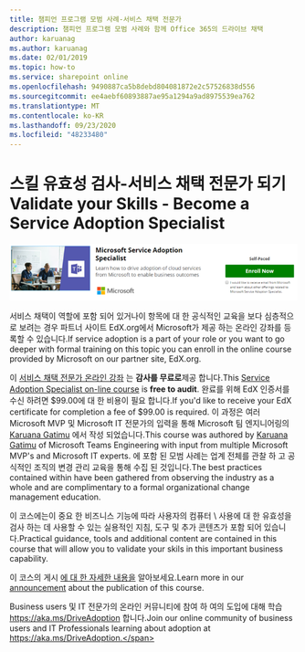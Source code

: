 ```yaml
---
title: 챔피언 프로그램 모범 사례-서비스 채택 전문가
description: 챔피언 프로그램 모범 사례와 함께 Office 365의 드라이브 채택
author: karuanag
ms.author: karuanag
ms.date: 02/01/2019
ms.topic: how-to
ms.service: sharepoint online
ms.openlocfilehash: 9490887ca5b8debd804081872e2c57526838d556
ms.sourcegitcommit: ee4aebf60893887ae95a1294a9ad8975539ea762
ms.translationtype: MT
ms.contentlocale: ko-KR
ms.lasthandoff: 09/23/2020
ms.locfileid: "48233480"
---
```

# <a name="validate-your-skills---become-a-service-adoption-specialist"></a><span data-ttu-id="9d318-103">스킬 유효성 검사-서비스 채택 전문가 되기</span><span class="sxs-lookup"><span data-stu-id="9d318-103">Validate your Skills - Become a Service Adoption Specialist</span></span>

![서비스 채택 전문가 교육 과정](media/champs_sascourse.png)

<span data-ttu-id="9d318-105">서비스 채택이 역할에 포함 되어 있거나이 항목에 대 한 공식적인 교육을 보다 심층적으로 보려는 경우 파트너 사이트 EdX.org에서 Microsoft가 제공 하는 온라인 강좌를 등록할 수 있습니다.</span><span class="sxs-lookup"><span data-stu-id="9d318-105">If service adoption is a part of your role or you want to go deeper with formal training on this topic you can enroll in the online course provided by Microsoft on our partner site, EdX.org.</span></span> 

<span data-ttu-id="9d318-106">이 [서비스 채택 전문가 온라인 강좌](https://aka.ms/AdoptionCert) 는 **감사를 무료로**제공 합니다.</span><span class="sxs-lookup"><span data-stu-id="9d318-106">This [Service Adoption Specialist on-line course](https://aka.ms/AdoptionCert) is **free to audit**.</span></span>  <span data-ttu-id="9d318-107">완료를 위해 EdX 인증서를 수신 하려면 $99.00에 대 한 비용이 필요 합니다.</span><span class="sxs-lookup"><span data-stu-id="9d318-107">If you'd like to receive your EdX certificate for completion a fee of $99.00 is required.</span></span>  <span data-ttu-id="9d318-108">이 과정은 여러 Microsoft MVP 및 Microsoft IT 전문가의 입력을 통해 Microsoft 팀 엔지니어링의 [Karuana Gatimu](https://linkedin.com/in/karuanagatimu) 에서 작성 되었습니다.</span><span class="sxs-lookup"><span data-stu-id="9d318-108">This course was authored by [Karuana Gatimu](https://linkedin.com/in/karuanagatimu) of Microsoft Teams Engineering with input from multiple Microsoft MVP's and Microsoft IT experts.</span></span>  <span data-ttu-id="9d318-109">에 포함 된 모범 사례는 업계 전체를 관찰 하 고 공식적인 조직의 변경 관리 교육을 통해 수집 된 것입니다.</span><span class="sxs-lookup"><span data-stu-id="9d318-109">The best practices contained within have been gathered from observing the industry as a whole and are complimentary to a formal organizational change management education.</span></span>  

<span data-ttu-id="9d318-110">이 코스에는이 중요 한 비즈니스 기능에 따라 사용자의 컴퓨터 \ 사용에 대 한 유효성을 검사 하는 데 사용할 수 있는 실용적인 지침, 도구 및 추가 콘텐츠가 포함 되어 있습니다.</span><span class="sxs-lookup"><span data-stu-id="9d318-110">Practical guidance, tools and additional content are contained in this course that will allow you to validate your skils in this important business capability.</span></span>  

<span data-ttu-id="9d318-111">이 코스의 게시 [에 대 한 자세한 내용을](https://aka.ms/AdoptionCertAnnouncement) 알아보세요.</span><span class="sxs-lookup"><span data-stu-id="9d318-111">Learn more in our [announcement](https://aka.ms/AdoptionCertAnnouncement) about the publication of this course.</span></span> 

<span data-ttu-id="9d318-112">Business users 및 IT 전문가의 온라인 커뮤니티에 참여 하 여의 도입에 대해 학습 https://aka.ms/DriveAdoption 합니다.</span><span class="sxs-lookup"><span data-stu-id="9d318-112">Join our online community of business users and IT Professionals learning about adoption at https://aka.ms/DriveAdoption.</span></span> 